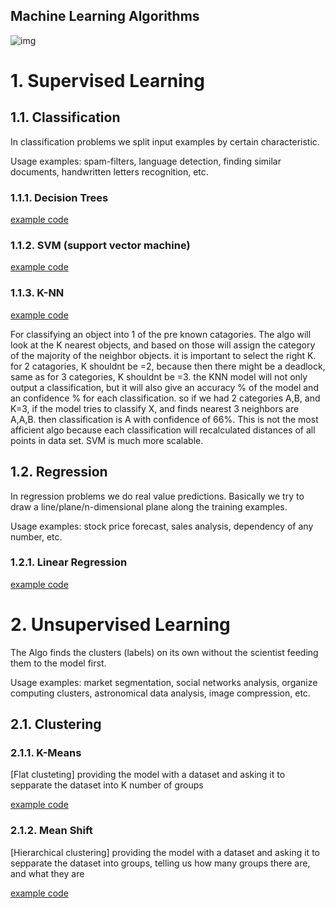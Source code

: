 ## Machine Learning Algorithms

![img](https://scotch-res.cloudinary.com/image/upload/w_1050,q_auto:good,f_auto/v1545808446/yo7vwyhuuwm7m8p4cjjy.png)


# 1. Supervised Learning

## 1.1. Classification

In classification problems we split input examples by certain characteristic.

Usage examples: spam-filters, language detection, finding similar documents, handwritten letters recognition, etc.

### 1.1.1. Decision Trees

[example code](https://github.com/vuurball/machine-learning/blob/master/Algorithms/SupervisedLearning/Classification/DecisionTrees.md)

### 1.1.2. SVM (support vector machine) 

[example code](https://github.com/vuurball/machine-learning/blob/master/Algorithms/SupervisedLearning/Classification/SVM.py)

### 1.1.3. K-NN 

[example code](https://github.com/vuurball/machine-learning/blob/master/Algorithms/SupervisedLearning/Classification/K-NN.py)

For classifying an object into 1 of the pre known catagories.
The algo will look at the K nearest objects, and based on those will assign the category of the majority of the neighbor objects.
it is important to select the right K. for 2 catagories, K shouldnt be =2, because then there might be a deadlock, same as for 3 categories, K shouldnt be =3.
the KNN model will not only output a classification, but it will also give an accuracy % of the model and an confidence % for each classification.
so if we had 2 categories A,B, and K=3, if the model tries to classify X, and finds nearest 3 neighbors are A,A,B. then classification is A with confidence of 66%.
This is not the most afficient algo because each classification will recalculated distances of all points in data set.
SVM is much more scalable.


## 1.2. Regression

In regression problems we do real value predictions. Basically we try to draw a line/plane/n-dimensional plane along the training examples.

Usage examples: stock price forecast, sales analysis, dependency of any number, etc.


### 1.2.1. Linear Regression 

[example code](https://github.com/vuurball/machine-learning/blob/master/Algorithms/SupervisedLearning/Regression/LinearRegression.md)


# 2. Unsupervised Learning

The Algo finds the clusters (labels) on its own without the scientist feeding them to the model first.

Usage examples: market segmentation, social networks analysis, organize computing clusters, astronomical data analysis, image compression, etc.

## 2.1. Clustering


### 2.1.1. K-Means

[Flat clusteting] providing the model with a dataset and asking it to sepparate the dataset into K number of groups

[example code](https://github.com/vuurball/machine-learning/blob/master/Algorithms/UnsupervisedLearning/Clustering/K-Means.py)

### 2.1.2. Mean Shift

[Hierarchical clustering] providing the model with a dataset and asking it to sepparate the dataset into groups, telling us how many groups there are, and what they are

[example code](https://github.com/vuurball/machine-learning/blob/master/Algorithms/UnsupervisedLearning/Clustering/MeanShift.py)


